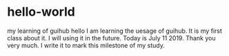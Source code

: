# hello-world
my learning of guihub
hello I am learning the uesage of guihub. It is my first class about it. I will using it in the future. Today is July 11 2019. Thank you very much. I write it to mark this milestone of my study.
